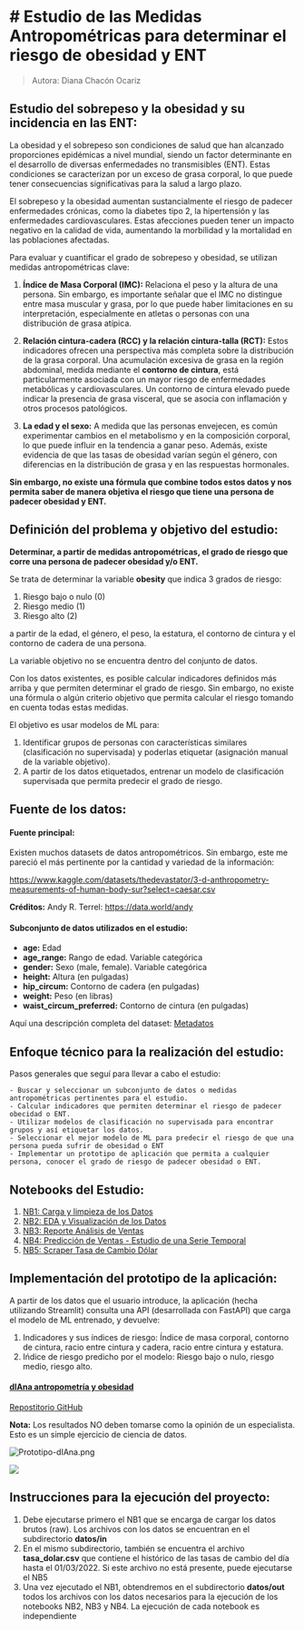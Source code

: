 # # Estudio de las Medidas Antropométricas para determinar el riesgo de obesidad y ENT

>Autora: Diana Chacón Ocariz


##  Estudio del sobrepeso y la obesidad y su incidencia en las ENT:

La obesidad y el sobrepeso son condiciones de salud que han alcanzado proporciones epidémicas a nivel mundial, siendo un factor determinante en el desarrollo de diversas enfermedades no transmisibles (ENT). Estas condiciones se caracterizan por un exceso de grasa corporal, lo que puede tener consecuencias significativas para la salud a largo plazo.

El sobrepeso y la obesidad aumentan sustancialmente el riesgo de padecer enfermedades crónicas, como la diabetes tipo 2, la hipertensión y las enfermedades cardiovasculares. Estas afecciones pueden tener un impacto negativo en la calidad de vida, aumentando la morbilidad y la mortalidad en las poblaciones afectadas.

Para evaluar y cuantificar el grado de sobrepeso y obesidad, se utilizan medidas antropométricas clave:

1. **Índice de Masa Corporal (IMC):** Relaciona el peso y la altura de una persona. Sin embargo, es importante señalar que el IMC no distingue entre masa muscular y grasa, por lo que puede haber limitaciones en su interpretación, especialmente en atletas o personas con una distribución de grasa atípica.

2. **Relación cintura-cadera (RCC) y la relación cintura-talla (RCT):** Estos indicadores ofrecen una perspectiva más completa sobre la distribución de la grasa corporal. Una acumulación excesiva de grasa en la región abdominal, medida mediante el **contorno de cintura**, está particularmente asociada con un mayor riesgo de enfermedades metabólicas y cardiovasculares. Un contorno de cintura elevado puede indicar la presencia de grasa visceral, que se asocia con inflamación y otros procesos patológicos.

3. **La edad y el sexo:** A medida que las personas envejecen, es común experimentar cambios en el metabolismo y en la composición corporal, lo que puede influir en la tendencia a ganar peso. Además, existe evidencia de que las tasas de obesidad varían según el género, con diferencias en la distribución de grasa y en las respuestas hormonales.

**Sin embargo, no existe una fórmula que combine todos estos datos y nos permita saber de manera objetiva el riesgo que tiene una persona de padecer obesidad y ENT.**

## Definición del problema y objetivo del estudio:

**Determinar, a partir de medidas antropométricas, el grado de riesgo que corre una persona de padecer obesidad y/o ENT.** 

Se trata de determinar la variable **obesity** que indica 3 grados de riesgo:

1. Riesgo bajo o nulo (0)
2. Riesgo medio (1)
3. Riesgo alto (2)

a partir de la edad, el género, el peso, la estatura, el contorno de cintura y el contorno de cadera de una persona.

La variable objetivo no se encuentra dentro del conjunto de datos. 

Con los datos existentes, es posible calcular indicadores definidos más arriba y que permiten determinar el grado de riesgo. Sin embargo, no existe una fórmula o algún criterio objetivo que permita calcular el riesgo tomando en cuenta todas estas medidas.

El objetivo es usar modelos de ML para:

1. Identificar grupos de personas con características similares (clasificación no supervisada) y poderlas etiquetar (asignación manual de la variable objetivo).
2. A partir de los datos etiquetados, entrenar un modelo de clasificación supervisada que permita predecir el grado de riesgo.
    
    
## Fuente de los datos:

#### Fuente principal:

Existen muchos datasets de datos antropométricos. Sin embargo, este me pareció el más pertinente por la cantidad y variedad de la información:

https://www.kaggle.com/datasets/thedevastator/3-d-anthropometry-measurements-of-human-body-sur?select=caesar.csv

**Créditos:** Andy R. Terrel: https://data.world/andy

#### Subconjunto de datos utilizados en el estudio:

- **age:**  Edad
- **age_range:**  Rango de edad. Variable categórica
- **gender:**  Sexo (male, female). Variable categórica
- **height:**  Altura (en pulgadas)
- **hip_circum:**  Contorno de cadera (en pulgadas)
- **weight:**  Peso (en libras)
- **waist_circum_preferred:**  Contorno de cintura (en pulgadas)

Aquí una descripción completa del dataset: [Metadatos](https://github.com/dchaconoca/antropometria-notebooks/blob/61f5aa8bf92dce0f3d48a3fd3853d57992d6ba90/notebooks/Metadatos.ipynb)

## Enfoque técnico para la realización del estudio:

Pasos generales que seguí para llevar a cabo el estudio:

    - Buscar y seleccionar un subconjunto de datos o medidas antropométricas pertinentes para el estudio.
    - Calcular indicadores que permiten determinar el riesgo de padecer obecidad o ENT.
    - Utilizar modelos de clasificación no supervisada para encontrar grupos y así etiquetar los datos.
    - Seleccionar el mejor modelo de ML para predecir el riesgo de que una persona pueda sufrir de obesidad o ENT
    - Implementar un prototipo de aplicación que permita a cualquier persona, conocer el grado de riesgo de padecer obesidad o ENT.


## Notebooks del Estudio:

1. [NB1: Carga y limpieza de los Datos](https://github.com/dchaconoca/proyecto-ventas/blob/master/NB1_analisis_ventas_load.ipynb)
1. [NB2: EDA y Visualización de los Datos](https://github.com/dchaconoca/proyecto-ventas/blob/master/NB2_analisis_ventas_eda.ipynb)
1. [NB3: Reporte Análisis de Ventas](https://github.com/dchaconoca/proyecto-ventas/blob/master/NB3_analisis_ventas_reporte.ipynb)
1. [NB4: Predicción de Ventas - Estudio de una Serie Temporal](https://github.com/dchaconoca/proyecto-ventas/blob/master/NB4_prediccion_ventas.ipynb)
1. [NB5: Scraper Tasa de Cambio Dólar](https://github.com/dchaconoca/proyecto-ventas/blob/master/NB5_scraper_tasa_dolar.ipynb)


## Implementación del prototipo de la aplicación:

A partir de los datos que el usuario introduce, la aplicación (hecha utilizando Streamlit) consulta una API (desarrollada con FastAPI) que carga el modelo de ML entrenado, y devuelve:

1. Indicadores y sus índices de riesgo: Índice de masa corporal, contorno de cintura, racio entre cintura y cadera, racio entre cintura y estatura.
2. Ińdice de riesgo predicho por el modelo: Riesgo bajo o nulo, riesgo medio, riesgo alto.

#### [dIAna antropometría y obesidad](https://diana-antropometria.streamlit.app/)

[Repostitorio GitHub](https://github.com/dchaconoca/antropometria-app)

**Nota:** Los resultados NO deben tomarse como la opinión de un especialista. Esto es un simple ejercicio de ciencia de datos.


![Prototipo-dIAna.png](attachment:Prototipo-dIAna.png)

![](./images/Prototipo-dIAna.png)

## Instrucciones para la ejecución del proyecto:

1. Debe ejecutarse primero el NB1 que se encarga de cargar los datos brutos (raw). Los archivos con los datos se encuentran en el subdirectorio **datos/in**
2. En el mismo subdirectorio, también se encuentra el archivo **tasa_dolar.csv** que contiene el histórico de las tasas de cambio del día hasta el 01/03/2022. Si este archivo no está presente, puede ejecutarse el NB5
3. Una vez ejecutado el NB1, obtendremos en el subdirectorio **datos/out** todos los archivos con los datos necesarios para la ejecución de los notebooks NB2, NB3 y NB4. La ejecución de cada notebook es independiente
    